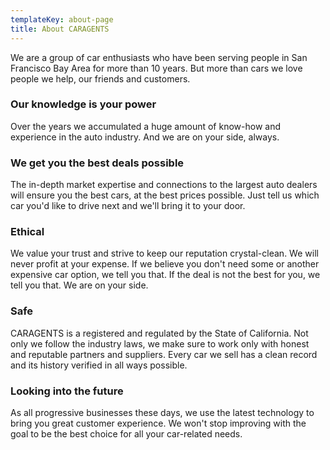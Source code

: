 ```yaml
---
templateKey: about-page
title: About CARAGENTS
---
```

We are a group of car enthusiasts who have been serving people in San Francisco Bay Area for more than 10 years. But more than cars we love people we help, our friends and customers.

### Our knowledge is your power

Over the years we accumulated a huge amount of know-how and experience in the auto industry. And we are on your side, always. 

### We get you the best deals possible

The in-depth market expertise and connections to the largest auto dealers will ensure you the best cars, at the best prices possible. Just tell us which car you'd like to drive next and we'll bring it to your door.

### Ethical

We value your trust and strive to keep our reputation crystal-clean. We will never profit at your expense. If we believe you don't need some or another expensive car option, we tell you that. If the deal is not the best for you, we tell you that. We are on your side.

### Safe

CARAGENTS is a registered and regulated by the State of California. Not only we follow the industry laws, we make sure to work only with honest and reputable partners and suppliers. Every car we sell has a clean record and its history verified in all ways possible.

### Looking into the future

As all progressive businesses these days, we use the latest technology to bring you great customer experience. We won't stop improving with the goal to be the best choice for all your car-related needs.

